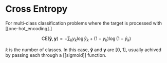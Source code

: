 # Cross Entropy

For multi-class classification problems where the target is processed with [[one-hot_encoding].]

$$\text{CE}(\boldsymbol{\hat{y}}, \boldsymbol{y}) = - \sum_k y_k \log \hat{y}_k + (1-y_k)\log(1-\hat{y}_k)$$

$k$ is the number of classes. In this case, $\boldsymbol{\hat{y}}$ and $\boldsymbol{y}$ are [0, 1], usually achived by passing each through a [[sigmoid]] function.
